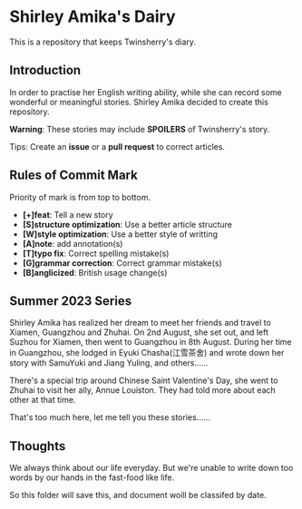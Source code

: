 # Shirley Amika's Dairy

This is a repository that keeps Twinsherry's diary.

## Introduction

In order to practise her English writing ability, while she can record some wonderful or meaningful stories. Shirley Amika decided to create this repository.

**Warning**: These stories may include **SPOILERS** of Twinsherry's story.

Tips: Create an **issue** or a **pull request** to correct articles.

## Rules of Commit Mark

Priority of mark is from top to bottom.

- **[+]feat**: Tell a new story
- **[S]structure optimization**: Use a better article structure
- **[W]style optimization**: Use a better style of writting
- **[A]note**: add annotation(s)
- **[T]typo fix**: Correct spelling mistake(s)
- **[G]grammar correction**: Correct grammar mistake(s)
- **[B]anglicized**: British usage change(s)

## Summer 2023 Series

Shirley Amika has realized her dream to meet her friends and travel to Xiamen, Guangzhou and Zhuhai. On 2nd August, she set out, and left Suzhou for Xiamen, then went to Guangzhou in 8th August. During her time in Guangzhou, she lodged in Eyuki Chasha(江雪茶舍) and wrote down her story with SamuYuki and Jiang Yuling, and others…… 

There's a special trip around Chinese Saint Valentine's Day, she went to Zhuhai to visit her ally, Annue Louiston. They had told more about each other at that time.

That's too much here, let me tell you these stories......

## Thoughts

We always think about our life everyday. But we're unable to write down too words by our hands in the fast-food like life.

So this folder will save this, and document woill be classifed by date.
